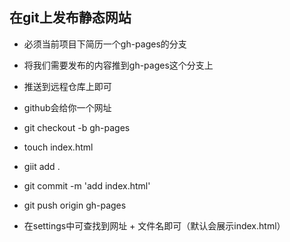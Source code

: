 ## 在git上发布静态网站
- 必须当前项目下简历一个gh-pages的分支
- 将我们需要发布的内容推到gh-pages这个分支上
- 推送到远程仓库上即可
- github会给你一个网址

- git checkout -b gh-pages
- touch index.html 
- giit add .
- git commit -m 'add index.html'
- git push origin gh-pages
- 在settings中可查找到网址 + 文件名即可（默认会展示index.html）